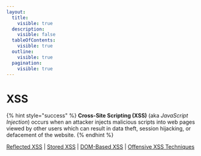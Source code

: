 ```yaml
---
layout:
  title:
    visible: true
  description:
    visible: false
  tableOfContents:
    visible: true
  outline:
    visible: true
  pagination:
    visible: true
---
```


# XSS

{% hint style="success" %}
**Cross-Site Scripting (XSS)** (aka _JavaScript Injection_) occurs when an attacker injects malicious scripts into web pages viewed by other users which can result in data theft, session hijacking, or defacement of the website.
{% endhint %}

[Reflected XSS](reflected.md) | [Stored XSS](stored.md) | [DOM-Based XSS](dom-based.md) | [Offensive XSS Techniques](offensive-techniques.md)
